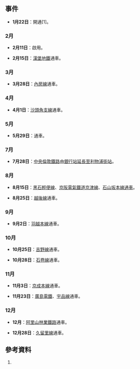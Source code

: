 ## 事件

  - **1月22日**：開通\[1\]。

### 2月

  - **2月11日**：啟用。

  - **2月15日**：[漢堡地鐵](../Page/漢堡地鐵.md "wikilink")通車。

### 3月

  - **3月28日**：[內房線](../Page/內房線.md "wikilink")通車。

### 4月

  - **4月1日**：[沙頭角支線](../Page/沙頭角支線.md "wikilink")通車。

### 5月

  - **5月29日**：通車。

### 7月

  - **7月28日**：[中央倫敦鐵路](../Page/中央倫敦鐵路.md "wikilink")由[銀行站延長至](../Page/銀行及紀念碑站.md "wikilink")[利物浦街站](https://zh.wikipedia.org/wiki/倫敦利物浦街車站 "wikilink")。

### 8月

  - **8月15日**：[黑石輕便線](../Page/黑石線.md "wikilink")、[京阪電氣鐵道](../Page/京阪電氣鐵道.md "wikilink")[京津線](../Page/京津線.md "wikilink")、[石山坂本線通車](https://zh.wikipedia.org/wiki/石山坂本線 "wikilink")。

  - **8月25日**：[越後線](../Page/越後線.md "wikilink")通車。

### 9月

  - **9月2日**：[羽越本線](../Page/羽越本線.md "wikilink")通車。

### 10月

  - **10月25日**：[吉野線](../Page/吉野線.md "wikilink")通車。

  - **10月28日**：[石卷線](../Page/石卷線.md "wikilink")通車。

### 11月

  - **11月3日**：[京成本線](../Page/京成本線.md "wikilink")通車。

  - **11月23日**：[廣島電鐵](../Page/廣島電鐵.md "wikilink")、[宇品線](../Page/宇品線.md "wikilink")通車。

### 12月

  - **12月**：[阿里山林業鐵路](../Page/阿里山林業鐵路.md "wikilink")通車。

  - **12月28日**：[久留里線](../Page/久留里線.md "wikilink")通車。

## 參考資料

1.